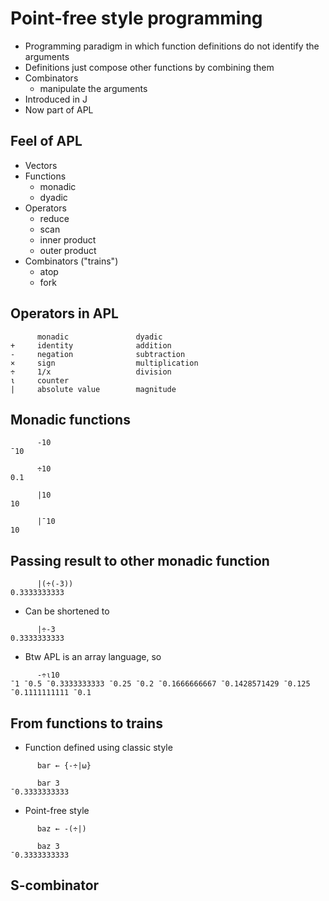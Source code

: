 # Point-free style programming

* Programming paradigm in which function definitions do not identify the arguments
* Definitions just compose other functions by combining them
* Combinators
     - manipulate the arguments
* Introduced in J
* Now part of APL

## Feel of APL

* Vectors
* Functions
    - monadic
    - dyadic
* Operators
    - reduce
    - scan
    - inner product
    - outer product
* Combinators ("trains")
    - atop
    - fork

## Operators in APL

```
      monadic               dyadic
+     identity              addition
-     negation              subtraction
×     sign                  multiplication
÷     1/x                   division
ι     counter
|     absolute value        magnitude
```

##  Monadic functions

```
      -10
¯10

      ÷10
0.1

      |10
10

      |¯10
10
```

## Passing result to other monadic function

```
      |(÷(-3))
0.3333333333
```

* Can be shortened to

```
      |÷-3
0.3333333333
```

* Btw APL is an array language, so

```
      -÷⍳10
¯1 ¯0.5 ¯0.3333333333 ¯0.25 ¯0.2 ¯0.1666666667 ¯0.1428571429 ¯0.125 ¯0.1111111111 ¯0.1
```

## From functions to trains

* Function defined using classic style

```
      bar ← {-÷|⍵}

      bar 3
¯0.3333333333
```

* Point-free style

```
      baz ← -(÷|)

      baz 3
¯0.3333333333
```

## S-combinator
